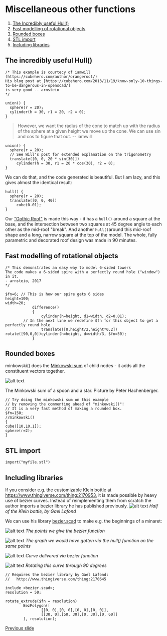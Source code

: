 # Miscellaneous other functions
1. [The Incredibly useful Hull()](#the-incredibly-useful-hull())
2. [Fast modelling  of rotational objects](#fast-modelling-of-rotational-objects)
3. [Rounded boxes](#rounded-boxes)
4. [STL import](#stl-import)
5. [Including libraries](#including-libraries)

## The incredibly useful Hull()

~~~
/* This example is courtecy of iamwill
(https://cubehero.com/author/orangeroot/)
His blog post at [https://cubehero.com/2013/11/19/know-only-10-things-to-be-dangerous-in-openscad/]
is very good -- arnsteio
*/

union() {
  sphere(r = 20);
  cylinder(h = 30, r1 = 20, r2 = 0);
}
~~~

> However, we want the radius of the cone to match up with the radius of the sphere at a given height we move up the cone. We can use sin and cos to figure that out.
> -- iamwill

~~~
union() {
  sphere(r = 20);
  // See Will's post for extended explanation on the trigonometry
  translate([0, 0, 20 * sin(30)])
     cylinder(h = 30, r1 = 20 * cos(30), r2 = 0);
}
~~~

We can do that, and the code generated is beautiful. But I am lazy, and this gives almost the identical result:
~~~
hull() {
  sphere(r = 20);
  translate([0, 0, 40]) 
     cube(0.01);
}
~~~
Our ["Gothic Roof"](https://www.thingiverse.com/thing:2693666) is made this way - it has a `hull()` around a square at the base, 
and the intersection between two squares at 45 degree angle to each other as the mid-roof "break". 
And another `hull()`around this mid-roof shape and a long, narrow square at the top of the model. 
The whole, fully parametric and decorated roof design was made in 90 minutes.  

## Fast modelling of rotational objects
~~~
/* This demonstrates an easy way to model 6-sided towers
The code makes a 6-sided spire with a perfectly round hole ("window") in it. 
- arnsteio, 2017
*/

$fn=6; // This is how our spire gets 6 sides
height=100;
width=20;            
            difference()
            {
                cylinder(h=height, d1=width, d2=0.01);
		// In the next line we redefine $fn for this object to get a perfectly round hole
                translate([0,height/2,height*0.2]) rotate([90,0,0])cylinder(h=height, d=width/3, $fn=50);
            }
~~~

## Rounded boxes

minkowski() does the [Minkowski sum](https://doc.cgal.org/latest/Minkowski_sum_3/) of child nodes - it adds all the constituent vectors together.

![alt text](bilder/minkowski_spoon_star.png "The Minkowski sum of a spoon and a star.")

The Minkowski sum of a spoon and a star. Picture by Peter Hachenberger.

~~~
// Try doing the minkowski sum on this example 
// by removing the commenting ahead of "minkowski()"!
// It is a very fast method of making a rounded box.
$fn=150;
//minkowski()
{
cube([10,10,1]);
sphere(r=2);
}
~~~

## STL import 
~~~
import("myfile.stl")
~~~

## Including libraries
If you consider e.g. the customizable Klein bottle at <https://www.thingiverse.com/thing:2170953>, it is made possible by heavy use of bezier curves. 
Instead of reimplementing them from scratch the author imports a bezier library he has published previously.
![alt text](bilder/halfKleinBottleByGaelLafond.jpg "Half of the Klein bottle, by Gael Lafond")
*Half of the Klein bottle, by Gael Lafond*

We can use his library [bezier.scad](bezier.scad) to make e.g. the beginnings of a minaret:

![alt text](bilder/points_graph_for_rotation.png "The points we give the bezier function")
*The points we give the bezier function*

![alt text](bilder/hull_graph.png "The graph we would have gotten via the hull() function on the same points")
*The graph we would have gotten via the hull() function on the same points*

![alt text](bilder/curve_for_rotation.png "Curve delivered via bezier function")
*Curve delivered via bezier function*

![alt text](bilder/rotation.png "Rotating this curve through 90 degrees")
*Rotating this curve through 90 degrees*
~~~
// Requires the bezier library by Gael Lafond:
//   http://www.thingiverse.com/thing:2170645

include <bezier.scad>;
resolution = 50;

rotate_extrude($fn = resolution)
        BezPolygon([
                [[0, 0],[0, 0],[0, 0],[0, 0]],
                [[30, 0],[50, 30],[0, 30],[0, 60]]
        ], resolution);
~~~


[Previous slide](05-trigonometry_conditionals_loops.md)
